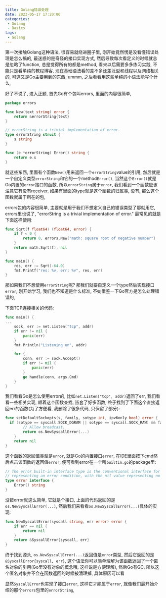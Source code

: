 ```yaml
---
title: Golang错误处理
date: 2023-05-17 17:20:06
categories:
 - Golang
 - Basics
tags:
 - Golang
---
```


第一次接触Golang这种语法, 很容易就绕进圈子里, 刚开始竟然愣是没看懂错误处理是怎么搞的, 最迷惑的是奇怪的接口实现方式, 然后导致每次看定义的时候就总是忽略了function, 总是觉得所有的都是method, 看来以后需要多多练习实践,  不能只是看单纯的教程博客, 现在基础语法看的差不多还差泛型和线程以及网络相关的, 可这又是Go主要用到的东西, ummm, 之后看看用这些单纯的小语法能写个什么, 

好了不说了, 进入正题, 首先Go有个包叫errors, 里面的内容很简单, 

```go
package errors

func New(text string) error {
	return &errorString{text}
}

// errorString is a trivial implementation of error.
type errorString struct {
	s string
}

func (e *errorString) Error() string {
	return e.s
}
```

就这些东西, 里面有个函数`New()`用来返回一个`errorString`value的引用, 然后就是一个自定义类型`errorString`和它的一个method`Error()`, 当然这个`Error()`就是Go内置的`error`接口的函数, 所以`errorString`属于`error`, 我们看到一个函数应该注意它有没有receiver, 如果有里面的type就是这个函数的归属类, 没有, 那么这个函数就属于所在的包, 

errors包的内容很简单, 主要就是用于我们不想定义自己的错误类型了那就用它, errors里也说了, "errorString is a trivial implementation of error." 最常见的就是下面这样使用:

```go
func Sqrt(f float64) (float64, error) {
	if f < 0 {
		return 0, errors.New("math: square root of negative number")
	}
	return math.Sqrt(f), nil
}

func main() {
	res, err := Sqrt(-64.0)
	fmt.Printf("res: %v, err: %v", res, err)
}
```

那如果我们不想使用`errorString`呢? 那我们就要自定义一个type然后实现接口`error`, 刚开始学习, 我们也不知道是什么标准, 不妨借鉴一下Go官方是怎么处理错误的, 

下面TCP连接相关的代码:

```go
func main() {
...
	sock, err := net.Listen("tcp", addr)
	if err != nil {
		panic(err)
	}
	fmt.Println("Listening on", addr)

	for {
		conn, err := sock.Accept()
		if err != nil {
			panic(err)
		}
		go handle(conn, args.Cmd)
	}
}
```

我们看看Go是怎么使用error的, 比如`net.Listen("tcp", addr)`返回了err, 我们看看一些相关实现, 顺着这个函数查找, 嵌套了好多函数, 终于找到了下面这个直接返回err的函数(为了方便看, 我删除了很多代码, 只保留了部分):

```go
func setDefaultSockopts(s, family, sotype int, ipv6only bool) error {
  if (sotype == syscall.SOCK_DGRAM || sotype == syscall.SOCK_RAW) && family != syscall.AF_UNIX {
		// Allow broadcast.
		return os.NewSyscallError(...)
	}
	return nil
}
```

这个函数的返回值类型是`error`, 就是Go的内置接口`error`, 在IDE里面按下cmd然后点击该函数的返回值`error`, 便可看到error在一个叫`builtin.go`的package里:

```go
// The error built-in interface type is the conventional interface for
// representing an error condition, with the nil value representing no error.
type error interface {
	Error() string
}
```

没错error就这么简单, 它就是个接口, 上面的代码返回的是`os.NewSyscallError(...)`, 然后我们来看看`os.NewSyscallError(...)`具体的实现:

```go
func NewSyscallError(syscall string, err error) error {
	if err == nil {
		return nil
	}
	return &SyscallError{syscall, err}
}
```

终于找到源头, `os.NewSyscallError(...)`返回值是`error`类型, 然后它返回的是`&SyscallError{syscall, err}`, 这个语法你可以简单理解为该函数返回了一个匿名对象的引用(Go里没有对象的概念哦, 这样说是方便理解), 然后Go有GC, 所以这个匿名对象并不会在函数返回的时候被清理掉, 具体原因可以看



显然`SyscallError`也实现了接口`error`, 这样它才能属于`error`, 就像我们最开始介绍的那个`errors`包里的`errorString`, 

